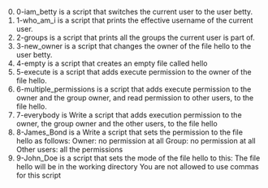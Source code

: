 0. 0-iam_betty is a script that switches the current user to the user betty.
1. 1-who_am_i is a script that prints the effective username of the current user.
2. 2-groups is a script that prints all the groups the current user is part of.
3. 3-new_owner is a script that changes the owner of the file hello to the user betty.
4. 4-empty is a script that creates an empty file called hello
5. 5-execute is a script that adds execute permission to the owner of the file hello.
6. 6-multiple_permissions is a script that adds execute permission to the owner and the group owner, and read permission to other users, to the file hello.
7. 7-everybody is Write a script that adds execution permission to the owner, the group owner and the other users, to the file hello
8. 8-James_Bond is a Write a script that sets the permission to the file hello as follows:
Owner: no permission at all
Group: no permission at all
Other users: all the permissions
9. 9-John_Doe is a script that sets the mode of the file hello to this:
The file hello will be in the working directory
You are not allowed to use commas for this script
